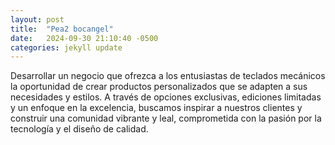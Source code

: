 ```yaml
---
layout: post
title:  "Pea2 bocangel"
date:   2024-09-30 21:10:40 -0500
categories: jekyll update
---
```

Desarrollar un negocio que ofrezca a los entusiastas de teclados mecánicos la oportunidad de crear productos personalizados que se adapten a sus necesidades y estilos. A través de opciones exclusivas, ediciones limitadas y un enfoque en la excelencia, buscamos inspirar a nuestros clientes y construir una comunidad vibrante y leal, comprometida con la pasión por la tecnología y el diseño de calidad.

[jekyll-docs]: https://jekyllrb.com/docs/home
[jekyll-gh]:   https://github.com/jekyll/jekyll
[jekyll-talk]: https://talk.jekyllrb.com/
